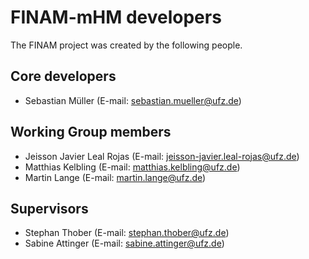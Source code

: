 # FINAM-mHM developers

The FINAM project was created by the following people.

## Core developers

- Sebastian Müller (E-mail: <sebastian.mueller@ufz.de>)

## Working Group members

- Jeisson Javier Leal Rojas (E-mail: <jeisson-javier.leal-rojas@ufz.de>)
- Matthias Kelbling (E-mail: <matthias.kelbling@ufz.de>)
- Martin Lange (E-mail: <martin.lange@ufz.de>)

## Supervisors

- Stephan Thober (E-mail: <stephan.thober@ufz.de>)
- Sabine Attinger (E-mail: <sabine.attinger@ufz.de>)
